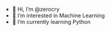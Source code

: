 - 👋 Hi, I’m @zerocry
- 👀 I’m interested in Machine Learning
- 🌱 I’m currently learning Python


<!---
z-erocry/z-erocry is a ✨ special ✨ repository because its `README.md` (this file) appears on your GitHub profile.
You can click the Preview link to take a look at your changes.
--->
